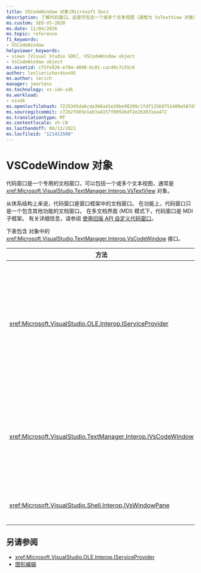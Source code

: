 ```yaml
---
title: VSCodeWindow 对象|Microsoft Docs
description: 了解代码窗口，这是可包含一个或多个文本视图（通常为 VsTextView 对象）的专用文档窗口。
ms.custom: SEO-VS-2020
ms.date: 11/04/2016
ms.topic: reference
f1_keywords:
- VSCodeWindow
helpviewer_keywords:
- views [Visual Studio SDK], VSCodeWindow object
- VsCodeWindow object
ms.assetid: cf5fe926-e784-4098-bc01-cac49c7c55c6
author: leslierichardson95
ms.author: lerich
manager: jmartens
ms.technology: vs-ide-sdk
ms.workload:
- vssdk
ms.openlocfilehash: 7225345da6cda366a41e39be98209c1fdf12569751400a587d58bd1fc6e632e0
ms.sourcegitcommit: c72b2f603e1eb3a4157f00926df2e263831ea472
ms.translationtype: MT
ms.contentlocale: zh-CN
ms.lasthandoff: 08/12/2021
ms.locfileid: "121413500"
---
```

# <a name="vscodewindow-object"></a>VSCodeWindow 对象
代码窗口是一个专用的文档窗口，可以包括一个或多个文本视图，通常是 <xref:Microsoft.VisualStudio.TextManager.Interop.VsTextView> 对象。

 从体系结构上来说，代码窗口是窗口框架中的文档窗口。 在功能上，代码窗口只是一个包含其他功能的文档窗口。 在多文档界面 (MDI) 模式下，代码窗口是 MDI 子框架。 有关详细信息，请参阅 [使用旧版 API 自定义代码窗口](/previous-versions/visualstudio/visual-studio-2015/extensibility/customizing-code-windows-by-using-the-legacy-api?preserve-view=true&view=vs-2015)。

 下表包含 对象中的 <xref:Microsoft.VisualStudio.TextManager.Interop.VsCodeWindow> 接口。

|方法|说明|
|------------|-----------------|
|<xref:Microsoft.VisualStudio.OLE.Interop.IServiceProvider>|提供通用访问机制，用于查找 GUID 标识的全局 (标识符) 服务。|
|<xref:Microsoft.VisualStudio.TextManager.Interop.IVsCodeWindow>|表示包含一个或多个代码 (MDI) 的多个文档接口。|
|<xref:Microsoft.VisualStudio.Shell.Interop.IVsWindowPane>|填充窗口框架。|

## <a name="see-also"></a>另请参阅
- <xref:Microsoft.VisualStudio.OLE.Interop.IServiceProvider>
- [图形编辑](https://www.microsoft.com/download/details.aspx?id=55984)